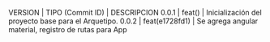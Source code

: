 VERSION | TIPO (Commit ID) | DESCRIPCION
 0.0.1  |  feat()          | Inicialización del proyecto base para el Arquetipo.
 0.0.2  |  feat(e1728fd1)  | Se agrega angular material, registro de rutas para App
